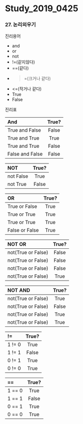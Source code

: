 # Study_2019_0425

### 27. 논리외우기

진리용어

- and
- or
- not
- !=(같지않다)
- ==(같다)
- >=(크거나 같다)
- <=(작거나 같다)
- True
- False


진리표

| And | True? | 
|:--------|:--------:|
| True and False | False | 
| True and  True | True | 
| True and True | False | 
| False and False | False | 

| NOT | True? | 
|:--------|:--------:|
| not False | True | 
| not True  | False |

| OR | True? | 
|:--------|:--------:|
| True or False | True | 
| True or True | True | 
| True or True | True | 
| False or False | True | 

| NOT OR | True? | 
|:--------|:--------:|
| not(True or False) | False | 
| not(True or False) | False | 
| not(True or False) | False | 
| not(True or False) | True | 

| NOT AND | True? | 
|:--------|:--------:|
| not(True or False) | True | 
| not(True or False) | False | 
| not(True or False) | True | 
| not(True or False) | True | 

| != | True? | 
|:--------|:--------:|
| 1 != 0 | True | 
| 1 != 1 | False | 
| 0 != 1 | True | 
| 0 != 0 | True | 

| == | True? | 
|:--------|:--------:|
| 1 == 0 | True | 
| 1 == 1 | False | 
| 0 == 1 | True | 
| 0 == 0 | True | 



